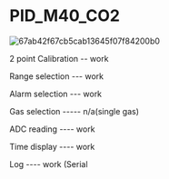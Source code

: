 # PID_M40_CO2

![67ab42f67cb5cab13645f07f84200b0](https://user-images.githubusercontent.com/26637782/223911329-fbae8720-f3d8-4bba-8ee1-d32409b43622.jpg)

2 point Calibration -- work

Range selection    --- work

Alarm selection    --- work

Gas selection    ----- n/a(single gas)

ADC reading       ---- work

Time display      ---- work

Log               ---- work (Serial
